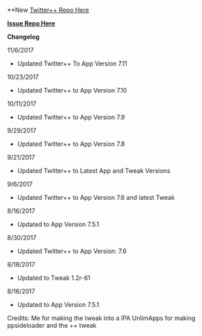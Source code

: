 **New [Twitter++ Repo Here](https://github.com/JMccormick264/TwitterPP)

**[Issue Repo Here](https://github.com/eni9889/TW-PP-Issues)**

**Changelog**

11/6/2017

 - Updated Twitter++ To App Version 7.11

10/23/2017

 - Updated Twitter++ to App Version 7.10

10/11/2017

 - Updated Twitter++ to App Version 7.9

9/29/2017

 - Updated Twitter++ to App Version 7.8

9/21/2017

 - Updated Twitter++ to Latest App and Tweak Versions

9/6/2017

 - Updated Twitter++ to App Version 7.6 and latest Tweak

8/16/2017

 - Updated to App Version 7.5.1

8/30/2017

 - Updated Twitter++ to App Version: 7.6

8/18/2017

 - Updated to Tweak 1.2r-61


8/16/2017

 - Updated to App Version 7.5.1

Credits:
Me for making the tweak into a IPA
UnlimApps for making ppsideloader and the ++ tweak
